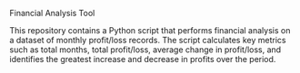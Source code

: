 Financial Analysis Tool

This repository contains a Python script that performs financial analysis on a dataset of monthly profit/loss records. The script calculates key metrics such as total months, total profit/loss, average change in profit/loss, and identifies the greatest increase and decrease in profits over the period.
